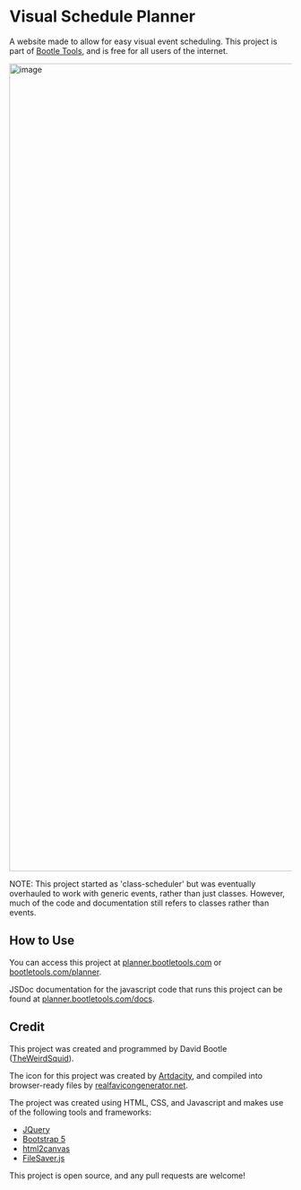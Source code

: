 # Visual Schedule Planner
A website made to allow for easy visual event scheduling. This project is part of [Bootle Tools](https://bootletools.com), and is free for all users of the internet.

<img width="1440" alt="image" src="https://user-images.githubusercontent.com/47395245/136076607-7ad61c28-da34-4665-a119-adc29de31f75.png">

NOTE: This project started as 'class-scheduler' but was eventually overhauled to work with generic events, rather than just classes. However, much of the code and documentation still refers to classes rather than events.

## How to Use
You can access this project at [planner.bootletools.com](https://planner.bootletools.com) or [bootletools.com/planner](https://bootletools.com/planner).

JSDoc documentation for the javascript code that runs this project can be found at [planner.bootletools.com/docs](https://planner.bootletools.com/docs).

## Credit
This project was created and programmed by David Bootle ([TheWeirdSquid](https://github.com/TheWeirdSquid)).

The icon for this project was created by [Artdacity](https://www.youtube.com/channel/UCZdpHt_HQ0952p3TW3g9VTA), and compiled into browser-ready files by [realfavicongenerator.net](https://realfavicongenerator.net). 

The project was created using HTML, CSS, and Javascript and makes use of the following tools and frameworks:
- [JQuery](https://jquery.com)
- [Bootstrap 5](https://getbootstrap.com)
- [html2canvas](https://github.com/niklasvh/html2canvas)
- [FileSaver.js](https://github.com/eligrey/FileSaver.js/)

This project is open source, and any pull requests are welcome!
